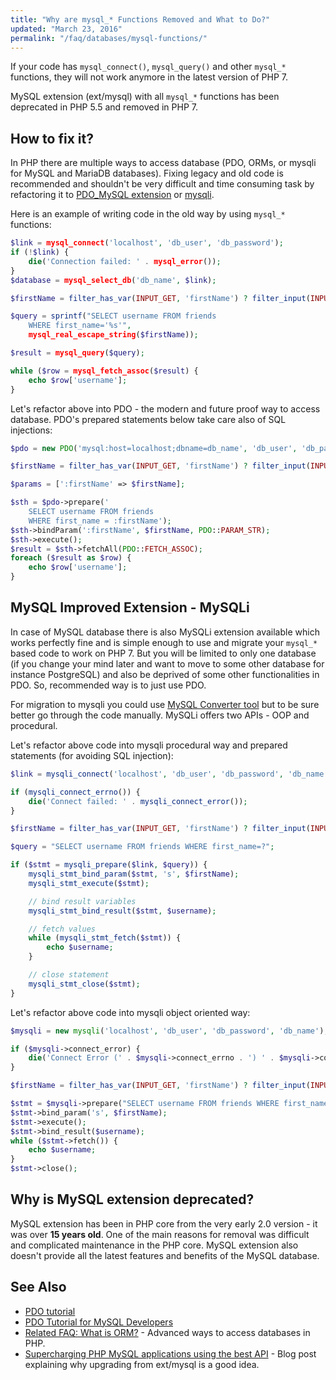 ```yaml
---
title: "Why are mysql_* Functions Removed and What to Do?"
updated: "March 23, 2016"
permalink: "/faq/databases/mysql-functions/"
---
```


If your code has `mysql_connect()`, `mysql_query()` and other `mysql_*` functions,
they will not work anymore in the latest version of PHP 7.

MySQL extension (ext/mysql) with all `mysql_*` functions has been deprecated in
PHP 5.5 and removed in PHP 7.

## How to fix it?

In PHP there are multiple ways to access database (PDO, ORMs, or mysqli for MySQL
and MariaDB databases). Fixing legacy and old code is recommended and shouldn't be
very difficult and time consuming task by refactoring it to [PDO_MySQL extension][pdo-mysql]
or [mysqli][mysqli].

Here is an example of writing code in the old way by using `mysql_*` functions:

```php
$link = mysql_connect('localhost', 'db_user', 'db_password');
if (!$link) {
    die('Connection failed: ' . mysql_error());
}
$database = mysql_select_db('db_name', $link);

$firstName = filter_has_var(INPUT_GET, 'firstName') ? filter_input(INPUT_GET, 'firstName', FILTER_SANITIZE_STRING) : false;

$query = sprintf("SELECT username FROM friends
    WHERE first_name='%s'",
    mysql_real_escape_string($firstName));

$result = mysql_query($query);

while ($row = mysql_fetch_assoc($result) {
    echo $row['username'];
}
```

Let's refactor above into PDO - the modern and future proof way to access database. PDO's prepared statements below
take care also of SQL injections:

```php
$pdo = new PDO('mysql:host=localhost;dbname=db_name', 'db_user', 'db_password');

$firstName = filter_has_var(INPUT_GET, 'firstName') ? filter_input(INPUT_GET, 'firstName', FILTER_SANITIZE_STRING) : false;

$params = [':firstName' => $firstName];

$sth = $pdo->prepare('
    SELECT username FROM friends
    WHERE first_name = :firstName');
$sth->bindParam(':firstName', $firstName, PDO::PARAM_STR);
$sth->execute();
$result = $sth->fetchAll(PDO::FETCH_ASSOC);
foreach ($result as $row) {
    echo $row['username'];
}
```

## MySQL Improved Extension - MySQLi

In case of MySQL database there is also MySQLi extension available which works perfectly fine and is simple enough
to use and migrate your `mysql_*` based code to work on PHP 7. But you will be limited to only one database (if you change your mind later and want to move to some other database for instance PostgreSQL) and
also be deprived of some other functionalities in PDO. So, recommended way is to just use PDO.

For migration to mysqli you could use [MySQL Converter tool](https://github.com/philip/MySQLConverterTool) but to be sure
better go through the code manually. MySQLi offers two APIs - OOP and procedural.

Let's refactor above code into mysqli procedural way and prepared statements (for avoiding SQL injection):

```php
$link = mysqli_connect('localhost', 'db_user', 'db_password', 'db_name');

if (mysqli_connect_errno()) {
    die('Connect failed: ' . mysqli_connect_error());
}

$firstName = filter_has_var(INPUT_GET, 'firstName') ? filter_input(INPUT_GET, 'firstName', FILTER_SANITIZE_STRING) : false;

$query = "SELECT username FROM friends WHERE first_name=?";

if ($stmt = mysqli_prepare($link, $query)) {
    mysqli_stmt_bind_param($stmt, 's', $firstName);
    mysqli_stmt_execute($stmt);

    // bind result variables
    mysqli_stmt_bind_result($stmt, $username);

    // fetch values
    while (mysqli_stmt_fetch($stmt)) {
        echo $username;
    }

    // close statement
    mysqli_stmt_close($stmt);
}
```

Let's refactor above code into mysqli object oriented way:

```php
$mysqli = new mysqli('localhost', 'db_user', 'db_password', 'db_name');

if ($mysqli->connect_error) {
    die('Connect Error (' . $mysqli->connect_errno . ') ' . $mysqli->connect_error);
}

$firstName = filter_has_var(INPUT_GET, 'firstName') ? filter_input(INPUT_GET, 'firstName', FILTER_SANITIZE_STRING) : false;

$stmt = $mysqli->prepare("SELECT username FROM friends WHERE first_name=?");
$stmt->bind_param('s', $firstName);
$stmt->execute();
$stmt->bind_result($username);
while ($stmt->fetch()) {
    echo $username;
}
$stmt->close();
```

## Why is MySQL extension deprecated?

MySQL extension has been in PHP core from the very early 2.0 version - it was
over **15 years old**. One of the main reasons for removal was difficult and
complicated maintenance in the PHP core. MySQL extension also doesn't provide all
the latest features and benefits of the MySQL database.

## See Also

* [PDO tutorial](https://phpdelusions.net/pdo)
* [PDO Tutorial for MySQL Developers](http://wiki.hashphp.org/PDO_Tutorial_for_MySQL_Developers)
* [Related FAQ: What is ORM?](/databases/orm,md) - Advanced ways to access databases in PHP.
* [Supercharging PHP MySQL applications using the best API](http://blog.ulf-wendel.de/2012/php-mysql-why-to-upgrade-extmysql/) - Blog post explaining why upgrading from ext/mysql is a good idea.


[mysqli]: http://php.net/manual/en/book.mysqli.php
[pdo-mysql]: http://php.net/manual/en/ref.pdo-mysql.php
